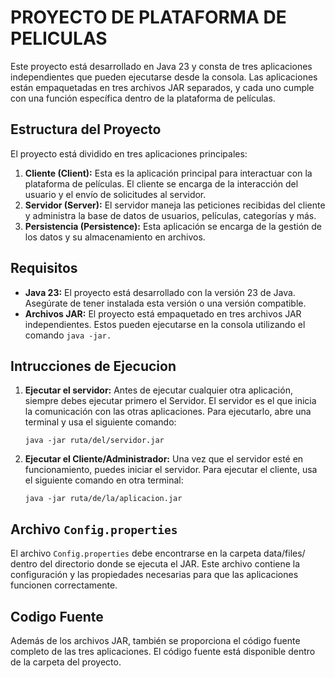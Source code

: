 # PROYECTO DE PLATAFORMA DE PELICULAS

Este proyecto está desarrollado en Java 23 y consta de tres aplicaciones independientes que pueden ejecutarse desde la consola. Las aplicaciones están empaquetadas en tres archivos JAR separados, y cada uno cumple con una función específica dentro de la plataforma de películas.

## Estructura del Proyecto

El proyecto está dividido en tres aplicaciones principales:

1) **Cliente (Client):**  Esta es la aplicación principal para interactuar con la plataforma de películas. El cliente se encarga de la interacción del usuario y el envío de solicitudes al servidor.
2) **Servidor (Server):** El servidor maneja las peticiones recibidas del cliente y administra la base de datos de usuarios, películas, categorías y más.
3) **Persistencia (Persistence):** Esta aplicación se encarga de la gestión de los datos y su almacenamiento en archivos.
   
## Requisitos

* **Java 23:** El proyecto está desarrollado con la versión 23 de Java. Asegúrate de tener instalada esta versión o una versión compatible.
* **Archivos JAR:** El proyecto está empaquetado en tres archivos JAR independientes. Estos pueden ejecutarse en la consola utilizando el comando `java -jar.`

## Intrucciones de Ejecucion

1) **Ejecutar el servidor:** Antes de ejecutar cualquier otra aplicación, siempre debes ejecutar primero el Servidor. El servidor es el que inicia la comunicación con las otras aplicaciones. Para ejecutarlo, abre una terminal y usa el siguiente comando:
   
   `java -jar ruta/del/servidor.jar`

2) **Ejecutar el Cliente/Administrador:** Una vez que el servidor esté en funcionamiento, puedes iniciar el servidor. Para ejecutar el cliente, usa el siguiente comando en otra terminal: 

   `java -jar ruta/de/la/aplicacion.jar`  

## Archivo `Config.properties`

El archivo `Config.properties` debe encontrarse en la carpeta data/files/ dentro del directorio donde se ejecuta el JAR. Este archivo contiene la configuración y las propiedades necesarias para que las aplicaciones funcionen correctamente.

## Codigo Fuente

Además de los archivos JAR, también se proporciona el código fuente completo de las tres aplicaciones. El código fuente está disponible dentro de la carpeta del proyecto. 